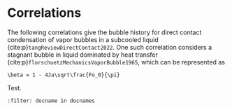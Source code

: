 # Correlations

The following correlations give the bubble history for direct contact condensation of vapor bubbles in a subcooled liquid {cite:p}`tangReviewDirectContact2022`. One such correlation considers a stagnant bubble in liquid dominated by heat transfer {cite:p}`florschuetzMechanicsVaporBubble1965`, which can be represented as

```{math}
\beta = 1 - 4Ja\sqrt\frac{Fo_0}{\pi}
```

Test.

```{bibliography}
:filter: docname in docnames
```
